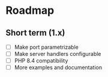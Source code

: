 # Roadmap

## Short term (1.x)
- [ ] Make port parametrizable
- [ ] Make server handlers configurable
- [ ] PHP 8.4 compatibility
- [ ] More examples and documentation
